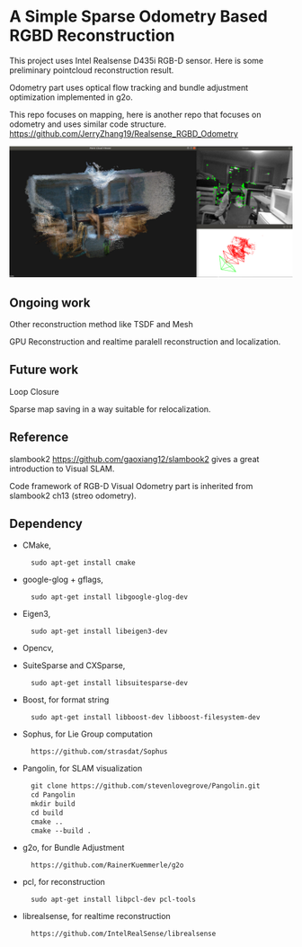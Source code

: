 # A Simple Sparse Odometry Based RGBD Reconstruction

This project uses Intel Realsense D435i RGB-D sensor. Here is some preliminary pointcloud reconstruction result.

Odometry part uses optical flow tracking and bundle adjustment optimization implemented in g2o.

This repo focuses on mapping, here is another repo that focuses on odometry and uses similar code structure. https://github.com/JerryZhang19/Realsense_RGBD_Odometry

![](images/example.png)

## Ongoing work
Other reconstruction method like TSDF and Mesh

GPU Reconstruction and realtime paralell reconstruction and localization.

## Future work

Loop Closure

Sparse map saving in a way suitable for relocalization.


## Reference

slambook2 https://github.com/gaoxiang12/slambook2 gives a great introduction to Visual SLAM.

Code framework of RGB-D Visual Odometry part is inherited from slambook2 ch13 (streo odometry).

## Dependency

* CMake,

        sudo apt-get install cmake

* google-glog + gflags,

        sudo apt-get install libgoogle-glog-dev
        
* Eigen3,

        sudo apt-get install libeigen3-dev
* Opencv,

* SuiteSparse and CXSparse,

        sudo apt-get install libsuitesparse-dev

* Boost, for format string

        sudo apt-get install libboost-dev libboost-filesystem-dev

* Sophus, for Lie Group computation

        https://github.com/strasdat/Sophus
        
* Pangolin, for SLAM visualization

        git clone https://github.com/stevenlovegrove/Pangolin.git
        cd Pangolin
        mkdir build
        cd build
        cmake ..
        cmake --build .
        
* g2o,  for Bundle Adjustment 

        https://github.com/RainerKuemmerle/g2o
* pcl,  for reconstruction

        sudo apt-get install libpcl-dev pcl-tools
* librealsense,         for realtime reconstruction

        https://github.com/IntelRealSense/librealsense
       
      

